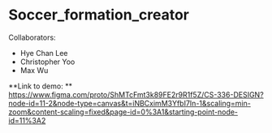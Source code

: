# Soccer_formation_creator

Collaborators:
- Hye Chan Lee
- Christopher Yoo
- Max Wu

**Link to demo: ** https://www.figma.com/proto/ShMTcFmt3k89FE2r9R1f5Z/CS-336-DESIGN?node-id=11-2&node-type=canvas&t=iNBCximM3YfbI7In-1&scaling=min-zoom&content-scaling=fixed&page-id=0%3A1&starting-point-node-id=11%3A2 
